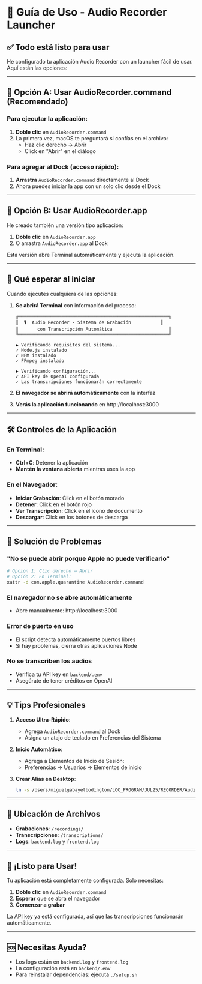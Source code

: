 # 🚀 Guía de Uso - Audio Recorder Launcher

## ✅ Todo está listo para usar

He configurado tu aplicación Audio Recorder con un launcher fácil de usar. Aquí están las opciones:

---

## 🎯 Opción A: Usar AudioRecorder.command (Recomendado)

### Para ejecutar la aplicación:

1. **Doble clic** en `AudioRecorder.command`
2. La primera vez, macOS te preguntará si confías en el archivo:
   - Haz clic derecho → Abrir
   - Click en "Abrir" en el diálogo

### Para agregar al Dock (acceso rápido):

1. **Arrastra** `AudioRecorder.command` directamente al Dock
2. Ahora puedes iniciar la app con un solo clic desde el Dock

---

## 🎯 Opción B: Usar AudioRecorder.app

He creado también una versión tipo aplicación:

1. **Doble clic** en `AudioRecorder.app`
2. O arrastra `AudioRecorder.app` al Dock

Esta versión abre Terminal automáticamente y ejecuta la aplicación.

---

## 📱 Qué esperar al iniciar

Cuando ejecutes cualquiera de las opciones:

1. **Se abrirá Terminal** con información del proceso:
   ```
   ╔════════════════════════════════════════════════════════╗
   ║  🎙️  Audio Recorder - Sistema de Grabación           ║
   ║       con Transcripción Automática                     ║
   ╚════════════════════════════════════════════════════════╝
   
   ▶ Verificando requisitos del sistema...
   ✓ Node.js instalado
   ✓ NPM instalado
   ✓ FFmpeg instalado
   
   ▶ Verificando configuración...
   ✓ API key de OpenAI configurada
   ✓ Las transcripciones funcionarán correctamente
   ```

2. **El navegador se abrirá automáticamente** con la interfaz

3. **Verás la aplicación funcionando** en http://localhost:3000

---

## 🛠️ Controles de la Aplicación

### En Terminal:
- **Ctrl+C**: Detener la aplicación
- **Mantén la ventana abierta** mientras uses la app

### En el Navegador:
- **Iniciar Grabación**: Click en el botón morado
- **Detener**: Click en el botón rojo
- **Ver Transcripción**: Click en el ícono de documento
- **Descargar**: Click en los botones de descarga

---

## 🔧 Solución de Problemas

### "No se puede abrir porque Apple no puede verificarlo"
```bash
# Opción 1: Clic derecho → Abrir
# Opción 2: En Terminal:
xattr -d com.apple.quarantine AudioRecorder.command
```

### El navegador no se abre automáticamente
- Abre manualmente: http://localhost:3000

### Error de puerto en uso
- El script detecta automáticamente puertos libres
- Si hay problemas, cierra otras aplicaciones Node

### No se transcriben los audios
- Verifica tu API key en `backend/.env`
- Asegúrate de tener créditos en OpenAI

---

## 💡 Tips Profesionales

1. **Acceso Ultra-Rápido**:
   - Agrega `AudioRecorder.command` al Dock
   - Asigna un atajo de teclado en Preferencias del Sistema

2. **Inicio Automático**:
   - Agrega a Elementos de Inicio de Sesión:
   - Preferencias → Usuarios → Elementos de inicio

3. **Crear Alias en Desktop**:
   ```bash
   ln -s /Users/miguelgabayetbodington/LOC_PROGRAM/JUL25/RECORDER/AudioRecorder.command ~/Desktop/Grabar\ Audio
   ```

---

## 📁 Ubicación de Archivos

- **Grabaciones**: `/recordings/`
- **Transcripciones**: `/transcriptions/`
- **Logs**: `backend.log` y `frontend.log`

---

## 🎉 ¡Listo para Usar!

Tu aplicación está completamente configurada. Solo necesitas:

1. **Doble clic** en `AudioRecorder.command`
2. **Esperar** que se abra el navegador
3. **Comenzar a grabar**

La API key ya está configurada, así que las transcripciones funcionarán automáticamente.

---

## 🆘 Necesitas Ayuda?

- Los logs están en `backend.log` y `frontend.log`
- La configuración está en `backend/.env`
- Para reinstalar dependencias: ejecuta `./setup.sh`